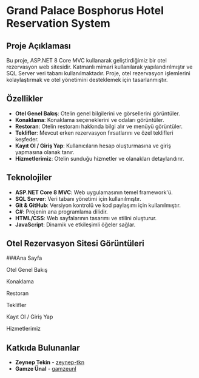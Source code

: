 # Grand Palace Bosphorus Hotel Reservation System

## Proje Açıklaması

Bu proje, ASP.NET 8 Core MVC kullanarak geliştirdiğimiz bir otel rezervasyon web sitesidir. Katmanlı mimari kullanılarak yapılandırılmıştır ve SQL Server veri tabanı kullanılmaktadır. Proje, otel rezervasyon işlemlerini kolaylaştırmak ve otel yönetimini desteklemek için tasarlanmıştır.

## Özellikler

- **Otel Genel Bakış**: Otelin genel bilgilerini ve görsellerini görüntüler.
- **Konaklama**: Konaklama seçeneklerini ve odaları görüntüler.
- **Restoran**: Otelin restoranı hakkında bilgi alır ve menüyü görüntüler.
- **Teklifler**: Mevcut erken rezervasyon fırsatlarını ve özel teklifleri keşfeder.
- **Kayıt Ol / Giriş Yap**: Kullanıcıların hesap oluşturmasına ve giriş yapmasına olanak tanır.
- **Hizmetlerimiz**: Otelin sunduğu hizmetler ve olanakları detaylandırır.

## Teknolojiler

- **ASP.NET Core 8 MVC**: Web uygulamasının temel framework'ü.
- **SQL Server**: Veri tabanı yönetimi için kullanılmıştır.
- **Git & GitHub**: Versiyon kontrolü ve kod paylaşımı için kullanılmıştır.
- **C#**: Projenin ana programlama dilidir.
- **HTML/CSS**: Web sayfalarının tasarımı ve stilini oluşturur.
- **JavaScript**: Dinamik ve etkileşimli öğeler sağlar.

## Otel Rezervasyon Sitesi Görüntüleri

###Ana Sayfa


Otel Genel Bakış


Konaklama


Restoran


Teklifler


Kayıt Ol / Giriş Yap


Hizmetlerimiz





## Katkıda Bulunanlar

- **Zeynep Tekin** - [zeynep-tkn](https://github.com/zeynep-tkn)
- **Gamze Ünal** - [gamzeunl](https://github.com/gamzeunl)

